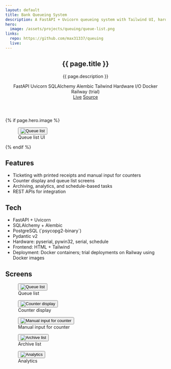 ```yaml
---
layout: default
title: Bank Queueing System
description: A FastAPI + Uvicorn queueing system with Tailwind UI, hardware buttons, and printed receipts for counters.
hero:
  image: /assets/projects/queuing/queue-list.png
links:
  repo: https://github.com/max31337/queuing
  live:
---
```


<section class="space-y-10">
  <header class="space-y-4">
    <div>
      <h1 class="text-3xl font-semibold tracking-tight">{{ page.title }}</h1>
      <p class="text-muted-foreground max-w-2xl">{{ page.description }}</p>
    </div>
    <div class="flex flex-wrap items-center gap-2 text-[11px]">
      <span class="rounded-full border border-border px-2 py-0.5 bg-secondary/40">FastAPI</span>
      <span class="rounded-full border border-border px-2 py-0.5 bg-secondary/40">Uvicorn</span>
      <span class="rounded-full border border-border px-2 py-0.5 bg-secondary/40">SQLAlchemy</span>
      <span class="rounded-full border border-border px-2 py-0.5 bg-secondary/40">Alembic</span>
      <span class="rounded-full border border-border px-2 py-0.5 bg-secondary/40">Tailwind</span>
      <span class="rounded-full border border-border px-2 py-0.5 bg-secondary/40">Hardware I/O</span>
  <span class="rounded-full border border-border px-2 py-0.5 bg-secondary/40">Docker</span>
  <span class="rounded-full border border-border px-2 py-0.5 bg-secondary/40">Railway (trial)</span>
    </div>
    <div class="flex gap-3 text-xs">
      <a class="rounded-md border border-border px-3 py-1 hover:bg-secondary {% unless page.links.live %}pointer-events-none opacity-50{% endunless %}" href="{{ page.links.live }}">Live</a>
      <a class="rounded-md border border-border px-3 py-1 hover:bg-secondary" href="{{ page.links.repo }}" target="_blank" rel="noopener">Source</a>
    </div>
  </header>

  {% if page.hero.image %}
  <figure class="rounded-lg border border-border overflow-hidden">
    <button type="button" class="project-img-btn" data-img="{{ page.hero.image | relative_url }}" aria-label="View image">
      <img class="w-full" src="{{ page.hero.image | relative_url }}" alt="Queue list" />
    </button>
    <figcaption class="px-4 py-2 text-xs text-muted-foreground border-t border-border">Queue list UI</figcaption>
  </figure>
  {% endif %}

  <div class="grid gap-6 md:grid-cols-2">
    <article class="rounded-lg border border-border p-4">
      <h2 class="font-medium mb-2">Features</h2>
      <ul class="list-disc pl-5 text-sm space-y-1 text-muted-foreground">
        <li>Ticketing with printed receipts and manual input for counters</li>
        <li>Counter display and queue list screens</li>
        <li>Archiving, analytics, and schedule-based tasks</li>
        <li>REST APIs for integration</li>
      </ul>
    </article>
    <article class="rounded-lg border border-border p-4">
      <h2 class="font-medium mb-2">Tech</h2>
      <ul class="list-disc pl-5 text-sm space-y-1 text-muted-foreground">
        <li>FastAPI + Uvicorn</li>
        <li>SQLAlchemy + Alembic</li>
        <li>PostgreSQL (`psycopg2-binary`)</li>
        <li>Pydantic v2</li>
        <li>Hardware: pyserial, pywin32, serial, schedule</li>
        <li>Frontend: HTML + Tailwind</li>
  <li>Deployment: Docker containers; trial deployments on Railway using Docker images</li>
      </ul>
    </article>
  </div>

  <div class="space-y-3">
    <h2 class="font-medium">Screens</h2>
    <div class="grid gap-4 md:grid-cols-2">
      <figure class="rounded-lg border border-border overflow-hidden">
        <button type="button" class="project-img-btn" data-img="{{ '/assets/projects/queuing/queue-list.png' | relative_url }}" aria-label="View image">
          <img class="w-full" src="{{ '/assets/projects/queuing/queue-list.png' | relative_url }}" alt="Queue list" />
        </button>
        <figcaption class="px-4 py-2 text-xs text-muted-foreground border-t border-border">Queue list</figcaption>
      </figure>
      <figure class="rounded-lg border border-border overflow-hidden">
        <button type="button" class="project-img-btn" data-img="{{ '/assets/projects/queuing/counter.png' | relative_url }}" aria-label="View image">
          <img class="w-full" src="{{ '/assets/projects/queuing/counter.png' | relative_url }}" alt="Counter display" />
        </button>
        <figcaption class="px-4 py-2 text-xs text-muted-foreground border-t border-border">Counter display</figcaption>
      </figure>
      <figure class="rounded-lg border border-border overflow-hidden">
        <button type="button" class="project-img-btn" data-img="{{ '/assets/projects/queuing/manual-input-for-counter.png' | relative_url }}" aria-label="View image">
          <img class="w-full" src="{{ '/assets/projects/queuing/manual-input-for-counter.png' | relative_url }}" alt="Manual input for counter" />
        </button>
        <figcaption class="px-4 py-2 text-xs text-muted-foreground border-t border-border">Manual input for counter</figcaption>
      </figure>
      <figure class="rounded-lg border border-border overflow-hidden">
        <button type="button" class="project-img-btn" data-img="{{ '/assets/projects/queuing/archive-list.png' | relative_url }}" aria-label="View image">
          <img class="w-full" src="{{ '/assets/projects/queuing/archive-list.png' | relative_url }}" alt="Archive list" />
        </button>
        <figcaption class="px-4 py-2 text-xs text-muted-foreground border-t border-border">Archive list</figcaption>
      </figure>
      <figure class="rounded-lg border border-border overflow-hidden md:col-span-2">
        <button type="button" class="project-img-btn" data-img="{{ '/assets/projects/queuing/analytics.png' | relative_url }}" aria-label="View image">
          <img class="w-full" src="{{ '/assets/projects/queuing/analytics.png' | relative_url }}" alt="Analytics" />
        </button>
        <figcaption class="px-4 py-2 text-xs text-muted-foreground border-t border-border">Analytics</figcaption>
      </figure>
    </div>
  </div>
</section>
